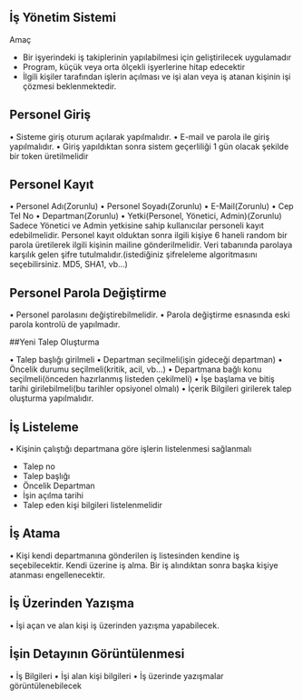 ## İş Yönetim Sistemi
Amaç
-	Bir işyerindeki iş takiplerinin yapılabilmesi için geliştirilecek uygulamadır
-	Program, küçük veya orta ölçekli işyerlerine hitap edecektir
-	İlgili kişiler tarafından işlerin açılması ve işi alan veya iş atanan kişinin işi çözmesi beklenmektedir.

## Personel Giriş
•	Sisteme giriş oturum açılarak yapılmalıdır.
•	E-mail ve parola ile giriş yapılmalıdır.
•	Giriş yapıldıktan sonra sistem geçerliliği 1 gün olacak şekilde bir token üretilmelidir

## Personel Kayıt
•	Personel Adı(Zorunlu)
•	Personel Soyadı(Zorunlu)
•	E-Mail(Zorunlu)
•	Cep Tel No
•	Departman(Zorunlu)
•	Yetki(Personel, Yönetici, Admin)(Zorunlu)
Sadece Yönetici ve Admin yetkisine sahip kullanıcılar personeli kayıt edebilmelidir.
Personel kayıt olduktan sonra ilgili kişiye 6 haneli random bir parola üretilerek ilgili kişinin mailine gönderilmelidir. Veri tabanında parolaya karşılık gelen şifre tutulmalıdır.(istediğiniz şifreleleme algoritmasını seçebilirsiniz. MD5, SHA1, vb…)

## Personel Parola Değiştirme
•	Personel parolasını değiştirebilmelidir.
•	Parola değiştirme esnasında eski parola kontrolü de yapılmadır.

##Yeni Talep Oluşturma

•	Talep başlığı girilmeli
•	Departman seçilmeli(işin gideceği departman)
•	Öncelik durumu seçilmeli(kritik, acil, vb…)
•	Departmana bağlı konu seçilmeli(önceden hazırlanmış listeden çekilmeli)
•	İşe başlama ve bitiş tarihi girilebilmeli(bu tarihler opsiyonel olmalı)
•	İçerik
Bilgileri girilerek talep oluşturma yapılmalıdır.

##	İş Listeleme
•	Kişinin çalıştığı departmana göre işlerin listelenmesi sağlanmalı
-	Talep no
-	Talep başlığı
-	Öncelik Departman
-	İşin açılma tarihi
-	Talep eden kişi bilgileri listelenmelidir

## İş Atama
•	Kişi kendi departmanına gönderilen iş listesinden kendine iş seçebilecektir. Kendi üzerine iş alma. Bir iş alındıktan sonra başka kişiye atanması engellenecektir.

##	İş Üzerinden Yazışma
•	İşi açan ve alan kişi iş üzerinden yazışma yapabilecek.

##	İşin Detayının Görüntülenmesi
•	İş Bilgileri
•	İşi alan kişi bilgileri
•	İş üzerinde yazışmalar görüntülenebilecek
